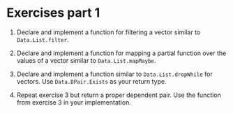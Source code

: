 # Exercises part 1

1. Declare and implement a function for filtering a vector similar to `Data.List.filter`.

2. Declare and implement a function for mapping a partial function over the values of a vector similar to `Data.List.mapMaybe`.

3. Declare and implement a function similar to `Data.List.dropWhile` for vectors. Use `Data.DPair.Exists` as your return type.

4. Repeat exercise 3 but return a proper dependent pair. Use the function from exercise 3 in your implementation.

